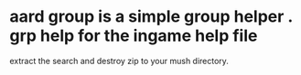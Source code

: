 # aard group is a simple group helper . grp help for the ingame help file

extract the search and destroy zip to your mush directory.
